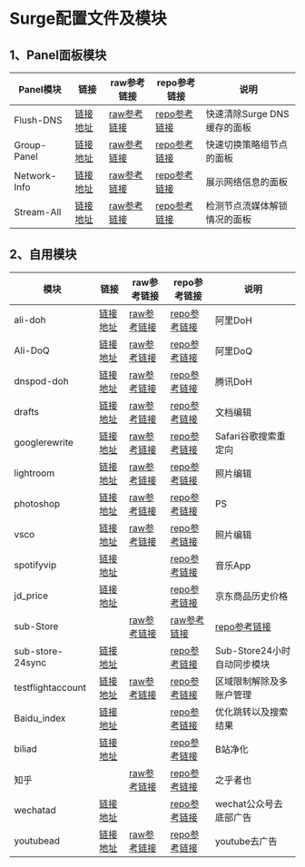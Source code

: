 # Surge配置文件及模块 

## 1、Panel面板模块
|Panel模块|链接|raw参考链接|repo参考链接|说明|
|--|--|--|--|--|
|Flush-DNS|[链接地址](https://raw.githubusercontent.com/opabap/Profiles/master/Module/Panel/Flush-DNS/Flush-DNS.sgmodule)|[raw参考链接](https://raw.githubusercontent.com/Rabbit-Spec/Surge/Master/Module/Panel/Flush-DNS/Moore/Flush-DNS.sgmodule)|[repo参考链接](https://github.com/Rabbit-Spec/Surge/blob/Master/Module/Panel/Flush-DNS)|快速清除Surge DNS缓存的面板
|Group-Panel|[链接地址](https://raw.githubusercontent.com/opabap/Profiles/master/Module/Panel/Group-Panel/Group-Panel.sgmodule)|[raw参考链接](https://raw.githubusercontent.com/Rabbit-Spec/Surge/Master/Module/Panel/Group-Panel/Moore/Group-Panel.sgmodule)|[repo参考链接](https://github.com/Rabbit-Spec/Surge/blob/Master/Module/Panel/Group-Panel)|快速切换策略组节点的面板
|Network-Info|[链接地址](https://raw.githubusercontent.com/opabap/Profiles/master/Module/Panel/Network-Info/Network-Info.sgmodule)|[raw参考链接](https://raw.githubusercontent.com/Rabbit-Spec/Surge/Master/Module/Panel/Network-Info/Moore/Network-Info.sgmodule)|[repo参考链接](https://github.com/Rabbit-Spec/Surge/blob/Master/Module/Panel/Network-Info)|展示网络信息的面板
|Stream-All|[链接地址](https://raw.githubusercontent.com/opabap/Profiles/master/Module/Panel/Stream-All/Stream-All.sgmodule)|[raw参考链接](https://raw.githubusercontent.com/Rabbit-Spec/Surge/Master/Module/Panel/Stream-All/Moore/Stream-All.sgmodule)|[repo参考链接](https://github.com/Rabbit-Spec/Surge/blob/Master/Module/Panel/Stream-All)|检测节点流媒体解锁情况的面板

## 2、自用模块
|模块|链接|raw参考链接|repo参考链接|说明|
|--|--|--|--|--|
|ali-doh|[链接地址](https://raw.githubusercontent.com/opabap/Profiles/master/Module/Spec/ali-doh.sgmodule)|[raw参考链接](https://raw.githubusercontent.com/Rabbit-Spec/Surge/Master/Module/Spec/DoH/Moore/Ali-DoH.sgmodule)|[repo参考链接](https://github.com/Rabbit-Spec/Surge/blob/Master/Module/Spec/DoH/Moore/Ali-DoH.sgmodule)|阿里DoH
|Ali-DoQ|[链接地址](https://raw.githubusercontent.com/opabap/Profiles/master/Module/Spec/Ali-DoQ.sgmodule)|[raw参考链接](https://raw.githubusercontent.com/Rabbit-Spec/Surge/Master/Module/Spec/DoH/Moore/Ali-DoQ.sgmodule)|[repo参考链接](https://github.com/Rabbit-Spec/Surge/blob/Master/Module/Spec/DoH/Moore/Ali-DoQ.sgmodule)|阿里DoQ
|dnspod-doh|[链接地址](https://raw.githubusercontent.com/opabap/Profiles/master/Module/Spec/dnspod-doh.sgmodule)|[raw参考链接](https://raw.githubusercontent.com/Rabbit-Spec/Surge/Master/Module/Spec/DoH/Moore/DNSPod-DoH.sgmodule)|[repo参考链接](https://github.com/Rabbit-Spec/Surge/blob/Master/Module/Spec/DoH/Moore/DNSPod-DoH.sgmodule)|腾讯DoH
|drafts|[链接地址](https://raw.githubusercontent.com/opabap/Profiles/master/Module/Spec/drafts.module)|[raw参考链接](https://raw.githubusercontent.com/deezertidal/shadowrocket-rules/main/modules/drafts.module)|[repo参考链接](https://github.com/deezertidal/shadowrocket-rules/blob/main/modules/drafts.module)|文档编辑
|googlerewrite|[链接地址](https://raw.githubusercontent.com/opabap/Profiles/master/Module/Spec/googlerewrite.sgmodule)|[raw参考链接](https://raw.githubusercontent.com/Maasea/sgmodule/master/URLRewrite.sgmodule)|[repo参考链接](https://github.com/Maasea/sgmodule/blob/master/URLRewrite.sgmodule)|Safari谷歌搜索重定向
|lightroom|[链接地址](https://raw.githubusercontent.com/opabap/Profiles/master/Module/Spec/lightroom.module)|[raw参考链接](https://raw.githubusercontent.com/deezertidal/shadowrocket-rules/main/modules/lightroom.module)|[repo参考链接](https://github.com/deezertidal/shadowrocket-rules/blob/main/modules/lightroom.module)|照片编辑
|photoshop|[链接地址](https://raw.githubusercontent.com/opabap/Profiles/master/Module/Spec/photoshop.module)|[raw参考链接](https://raw.githubusercontent.com/deezertidal/shadowrocket-rules/main/modules/photoshop.module)|[repo参考链接](https://github.com/deezertidal/shadowrocket-rules/blob/main/modules/photoshop.module)|PS
|vsco|[链接地址](https://raw.githubusercontent.com/opabap/Profiles/master/Module/Spec/vsco.module)|[raw参考链接](https://raw.githubusercontent.com/deezertidal/shadowrocket-rules/main/modules/vsco.module)|[repo参考链接](https://raw.githubusercontent.com/chxm1023/Rewrite/main/vsco.js)|照片编辑
|spotifyvip|[链接地址](https://raw.githubusercontent.com/app2smile/rules/master/module/spotify.module)||[repo参考链接](https://github.com/app2smile/rules/blob/master/module/spotify.module)|音乐App
|jd_price|[链接地址](https://raw.githubusercontent.com/Rabbit-Spec/Surge/Master/Module/Spec/JD_Price/Moore/JD_Price.sgmodule)||[repo参考链接](https://github.com/Rabbit-Spec/Surge/tree/Master/Module/Spec/JD_Price)|京东商品历史价格
|sub-Store| |[raw参考链接](https://raw.githubusercontent.com/Rabbit-Spec/Surge/Master/Module/Spec/Sub-Store/Moore/Sub-Store.sgmodule)|[raw参考链接](https://raw.githubusercontent.com/Peng-YM/Sub-Store/master/config/Surge.sgmodule)|[repo参考链接](https://github.com/sub-store-org/Sub-Store/blob/master/config/Surge.sgmodule)|本地多机场节点自定义模块
|sub-store-24sync|[链接地址](https://raw.githubusercontent.com/Rabbit-Spec/Surge/Master/Module/Spec/Sub-Store/Moore/24hours.sgmodule)||[repo参考链接](https://github.com/Rabbit-Spec/Surge/tree/Master/Module/Spec/Sub-Store)|Sub-Store24小时自动同步模块
|testflightaccount|[链接地址](https://raw.githubusercontent.com/Rabbit-Spec/Surge/Master/Module/Spec/TestFlight/Moore/TestFlightAccount.sgmodule)|[raw参考链接](https://raw.githubusercontent.com/NobyDa/Script/master/Surge/Module/TestFlightAccount.sgmodule)|[repo参考链接](https://github.com/NobyDa/Script/blob/master/Surge/Module/TestFlightAccount.sgmodule)|区域限制解除及多账户管理
|Baidu_index|[链接地址](https://raw.githubusercontent.com/Keywos/rule/main/script/baidu_index/bd.sgmodule)||[repo参考链接](https://github.com/Rabbit-Spec/Surge/tree/Master/Module/Spec/Baidu_index)|优化跳转以及搜索结果
|biliad|[链接地址](https://whatshub.top/sgmodule/biliad.module)||[repo参考链接](https://github.com/Rabbit-Spec/Surge/tree/Master/Module/Spec/Bilibili)|B站净化
|知乎| |[raw参考链接](https://raw.githubusercontent.com/blackmatrix7/ios_rule_script/master/script/zheye/zheye.sgmodule)|[repo参考链接](https://github.com/blackmatrix7/ios_rule_script/tree/master/script/zheye)|之乎者也
|wechatad|[链接地址](https://raw.githubusercontent.com/deezertidal/shadowrocket-rules/main/modules/wechatad.module)||[repo参考链接](https://github.com/NobyDa/Script/blob/master/QuantumultX/File/Wechat.js)|wechat公众号去底部广告
|youtubead|[链接地址](https://raw.githubusercontent.com/app2smile/rules/master/module/youtube.sgmodule)|[raw参考链接](https://raw.githubusercontent.com/Maasea/sgmodule/master/YoutubeAds.sgmodule)|[repo参考链接](https://github.com/Maasea/sgmodule/blob/master/YoutubeAds.sgmodule)|youtube去广告
